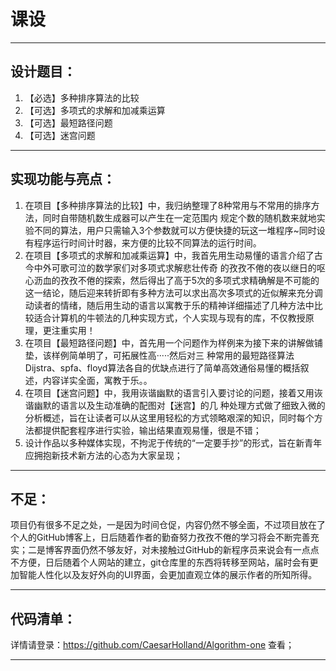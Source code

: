 # 课设
---

## 设计题目：

1. 【必选】多种排序算法的比较
2. 【可选】多项式的求解和加减乘运算
3. 【可选】最短路径问题
4. 【可选】迷宫问题

---

## 实现功能与亮点：

1. 在项目【多种排序算法的比较】中，我归纳整理了8种常用与不常用的排序方法，同时自带随机数生成器可以产生在一定范围内
   规定个数的随机数来就地实验不同的算法，用户只需输入3个参数就可以方便快捷的玩这一堆程序~同时设有程序运行时间计时器，来方便的比较不同算法的运行时间。
2. 在项目【多项式的求解和加减乘运算】中，我首先用生动易懂的语言介绍了古今中外可歌可泣的数学家们对多项式求解悲壮传奇
   的孜孜不倦的夜以继日的呕心沥血的孜孜不倦的探索，然后得出了高于5次的多项式求精确解是不可能的这一结论，随后迎来转折即有多种方法可以求出高次多项式的近似解来充分调动读者的情绪，随后用生动的语言以寓教于乐的精神详细描述了几种方法中比较适合计算机的牛顿法的几种实现方式，个人实现与现有的库，不仅教授原理，更注重实用！
3. 在项目【最短路径问题】中，首先用一个问题作为样例来为接下来的讲解做铺垫，该样例简单明了，可拓展性高·····然后对三
   种常用的最短路径算法Dijstra、spfa、floyd算法各自的优缺点进行了简单高效通俗易懂的概括叙述，内容详实全面，寓教于乐。。
4. 在项目【迷宫问题】中，我用诙谐幽默的语言引入要讨论的问题，接着又用诙谐幽默的语言以及生动准确的配图对【迷宫】的几
   种处理方式做了细致入微的分析概述，旨在让读者可以从这里用轻松的方式领略艰深的知识，同时每个方法都提供配套程序进行实验，输出结果直观易懂，很是不错；
5. 设计作品以多种媒体实现，不拘泥于传统的“一定要手抄”的形式，旨在新青年应拥抱新技术新方法的心态为大家呈现；
---

## 不足：

项目仍有很多不足之处，一是因为时间仓促，内容仍然不够全面，不过项目放在了个人的GitHub博客上，日后随着作者的勤奋努力孜孜不倦的学习将会不断完善充实；二是博客界面仍然不够友好，对未接触过GitHub的新程序员来说会有一点点不方便，日后随着个人网站的建立，git仓库里的东西将转移至网站，届时会有更加智能人性化以及友好外向的UI界面，会更加直观立体的展示作者的所知所得。

---

## 代码清单：

详情请登录：https://github.com/CaesarHolland/Algorithm-one 查看；

---
